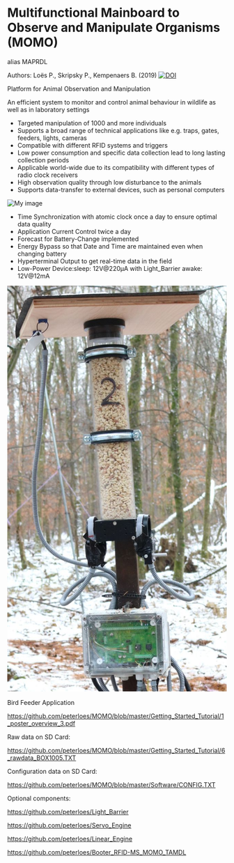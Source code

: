 ﻿# Multifunctional Mainboard to Observe and Manipulate Organisms (MOMO)
alias MAPRDL

Authors: Loës P., Skripsky P., Kempenaers B. (2019) [![DOI](https://zenodo.org/badge/210341799.svg)](https://zenodo.org/badge/latestdoi/210341799)

Platform for Animal Observation and Manipulation 

An efficient system to monitor and control animal behaviour in wildlife
as well as in laboratory settings

- Targeted manipulation of 1000 and more individuals
- Supports a broad range of technical applications like e.g. traps, gates, feeders, lights, cameras
-	Compatible with different RFID systems and triggers
-	Low power consumption and specific data collection lead to long lasting collection periods
-	Applicable world-wide due to its compatibility with different types of radio clock receivers 
-	High observation quality through low disturbance to the animals
- Supports data-transfer to external devices, such as personal computers

![My image](https://github.com/peterloes/MOMO/blob/master/Getting_Started_Tutorial/2_Electronic_board.jpg)

- Time Synchronization with atomic clock once a day to ensure optimal data quality
- Application Current Control twice a day
- Forecast for Battery-Change implemented
- Energy Bypass so that Date and Time are maintained even when changing battery
- Hyperterminal Output to get real-time data in the field
- Low-Power Device:sleep: 12V@220µA with Light_Barrier awake: 12V@12mA


![My image](https://github.com/peterloes/MOMO/blob/master/Getting_Started_Tutorial/1_Feeder.jpg)

Bird Feeder Application

https://github.com/peterloes/MOMO/blob/master/Getting_Started_Tutorial/1_poster_overview_3.pdf

Raw data on SD Card:

https://github.com/peterloes/MOMO/blob/master/Getting_Started_Tutorial/6_rawdata_BOX1005.TXT

Configuration data on SD Card:

https://github.com/peterloes/MOMO/blob/master/Software/CONFIG.TXT

Optional components: 

https://github.com/peterloes/Light_Barrier

https://github.com/peterloes/Servo_Engine

https://github.com/peterloes/Linear_Engine

https://github.com/peterloes/Booter_RFID-MS_MOMO_TAMDL
